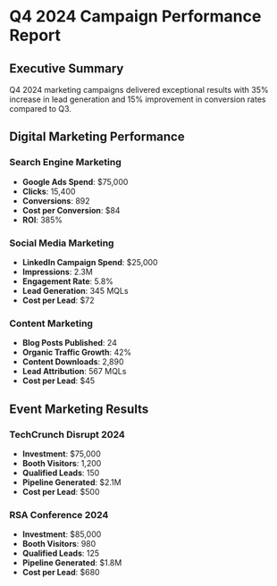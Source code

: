 # Q4 2024 Campaign Performance Report

## Executive Summary
Q4 2024 marketing campaigns delivered exceptional results with 35% increase in lead generation and 15% improvement in conversion rates compared to Q3.

## Digital Marketing Performance

### Search Engine Marketing
- **Google Ads Spend**: $75,000
- **Clicks**: 15,400
- **Conversions**: 892
- **Cost per Conversion**: $84
- **ROI**: 385%

### Social Media Marketing
- **LinkedIn Campaign Spend**: $25,000
- **Impressions**: 2.3M
- **Engagement Rate**: 5.8%
- **Lead Generation**: 345 MQLs
- **Cost per Lead**: $72

### Content Marketing
- **Blog Posts Published**: 24
- **Organic Traffic Growth**: 42%
- **Content Downloads**: 2,890
- **Lead Attribution**: 567 MQLs
- **Cost per Lead**: $45

## Event Marketing Results

### TechCrunch Disrupt 2024
- **Investment**: $75,000
- **Booth Visitors**: 1,200
- **Qualified Leads**: 150
- **Pipeline Generated**: $2.1M
- **Cost per Lead**: $500

### RSA Conference 2024
- **Investment**: $85,000
- **Booth Visitors**: 980
- **Qualified Leads**: 125
- **Pipeline Generated**: $1.8M
- **Cost per Lead**: $680

